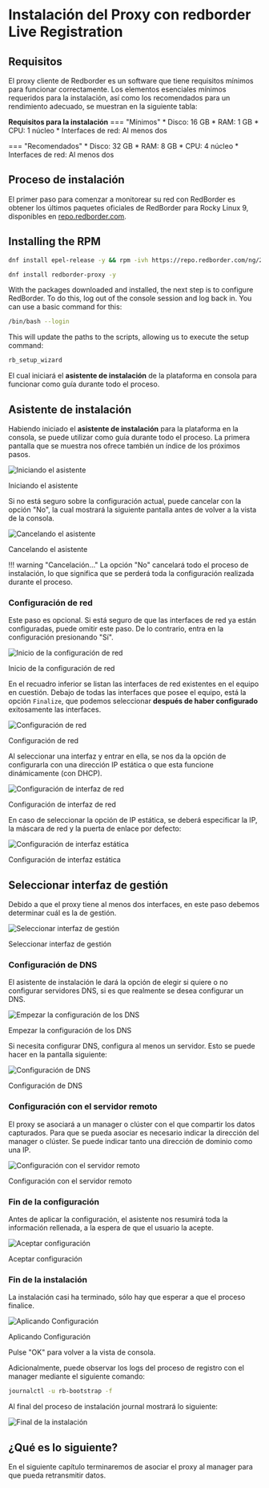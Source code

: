 # Instalación del Proxy con redborder Live Registration

## Requisitos

El proxy cliente de Redborder es un software que tiene requisitos mínimos para funcionar correctamente. Los elementos esenciales mínimos requeridos para la instalación, así como los recomendados para un rendimiento adecuado, se muestran en la siguiente tabla:

**Requisitos para la instalación**
=== "Mínimos"
    * Disco: 16 GB
    * RAM: 1 GB
    * CPU: 1 núcleo
    * Interfaces de red: Al menos dos

=== "Recomendados"
    * Disco: 32 GB
    * RAM: 8 GB
    * CPU: 4 núcleo
    * Interfaces de red: Al menos dos

## Proceso de instalación

El primer paso para comenzar a monitorear su red con RedBorder es obtener los últimos paquetes oficiales de RedBorder para Rocky Linux 9, disponibles en [repo.redborder.com](https://repo.redborder.com).

## Installing the RPM

``` bash title="Última versión"
dnf install epel-release -y && rpm -ivh https://repo.redborder.com/ng/24.11/rhel/9/x86_64/redborder-repo-24.11-0.0.1-1.el9.rb.noarch.rpm
```

``` bash title="Proxy"
dnf install redborder-proxy -y
```

With the packages downloaded and installed, the next step is to configure RedBorder. To do this, log out of the console session and log back in. You can use a basic command for this:

``` bash title="Relogin"
/bin/bash --login
```

This will update the paths to the scripts, allowing us to execute the setup command:

``` bash title="Lanzamiento del asistente de instalación"
rb_setup_wizard
```

El cual iniciará el **asistente de instalación** de la plataforma en consola para funcionar como guía durante todo el proceso.

## Asistente de instalación

Habiendo iniciado el **asistente de instalación** para la plataforma en la consola, se puede utilizar como guía durante todo el proceso. La primera pantalla que se muestra nos ofrece también un índice de los próximos pasos.

![Iniciando el asistente](images/ch02_configure_wizard_start.png)

Iniciando el asistente

Si no está seguro sobre la configuración actual, puede cancelar con la opción "No", la cual mostrará la siguiente pantalla antes de volver a la vista de la consola.

![Cancelando el asistente](../../manager/redborder_basics/images/ch02_cancel_wizard.png)

Cancelando el asistente

!!! warning "Cancelación..."
    La opción "No" cancelará todo el proceso de instalación, lo que significa que se perderá toda la configuración realizada durante el proceso.

### Configuración de red

Este paso es opcional. Si está seguro de que las interfaces de red ya están configuradas, puede omitir este paso. De lo contrario, entra en la configuración presionando "Sí".

![Inicio de la configuración de red](../../manager/redborder_basics/images/ch02_start_network_conf.png)

Inicio de la configuración de red

En el recuadro inferior se listan las interfaces de red existentes en el equipo en cuestión. Debajo de todas las interfaces que posee el equipo, está la opción `Finalize`, que podemos seleccionar **después de haber configurado** exitosamente las interfaces.

![Configuración de red](../../manager/redborder_basics/images/ch02_img001.png)

Configuración de red

Al seleccionar una interfaz y entrar en ella, se nos da la opción de configurarla con una dirección IP estática o que esta funcione dinámicamente (con DHCP).

![Configuración de interfaz de red](../../manager/redborder_basics/images/ch02_img002.png)

Configuración de interfaz de red

En caso de seleccionar la opción de IP estática, se deberá especificar la IP, la máscara de red y la puerta de enlace por defecto:

![Configuración de interfaz estática](../../manager/redborder_basics/images/ch02_img003.png)

Configuración de interfaz estática

## Seleccionar interfaz de gestión

Debido a que el proxy tiene al menos dos interfaces, en este paso debemos determinar cuál es la de gestión.

![Seleccionar interfaz de gestión](images/Select_management.png)

Seleccionar interfaz de gestión

### Configuración de DNS

El asistente de instalación le dará la opción de elegir si quiere o no configurar servidores DNS, si es que realmente se desea configurar un DNS.

![Empezar la configuración de los DNS](../../manager/redborder_basics/images/ch02_start_dns.png)

Empezar la configuración de los DNS

Si necesita configurar DNS, configura al menos un servidor. Esto se puede hacer en la pantalla siguiente:

![Configuración de DNS](../../manager/redborder_basics/images/ch02_img004.png)

Configuración de DNS

### Configuración con el servidor remoto

El proxy se asociará a un manager o clúster con el que compartir los datos capturados. Para que se pueda asociar es necesario indicar la dirección del manager o clúster. Se puede indicar tanto una dirección de dominio como una IP.

![Configuración con el servidor remoto](images/ch01_cloud_config.png)

Configuración con el servidor remoto

### Fin de la configuración

Antes de aplicar la configuración, el asistente nos resumirá toda la información rellenada, a la espera de que el usuario la acepte.

![Aceptar configuración](images/ch01_apply_conf.png)

Aceptar configuración

### Fin de la instalación

La instalación casi ha terminado, sólo hay que esperar a que el proceso finalice.

![Aplicando Configuración](images/ch01_applying_conf.png)

Aplicando Configuración

Pulse "OK" para volver a la vista de consola.

Adicionalmente, puede observar los logs del proceso de registro con el manager mediante el siguiente comando: 
``` bash title="Print the setup logs"
journalctl -u rb-bootstrap -f
```

Al final del proceso de instalación journal mostrará lo siguiente:

![Final de la instalación](images/ch01_end_registration.png)

## ¿Qué es lo siguiente?

En el siguiente capítulo terminaremos de asociar el proxy al manager para que pueda retransmitir datos.
